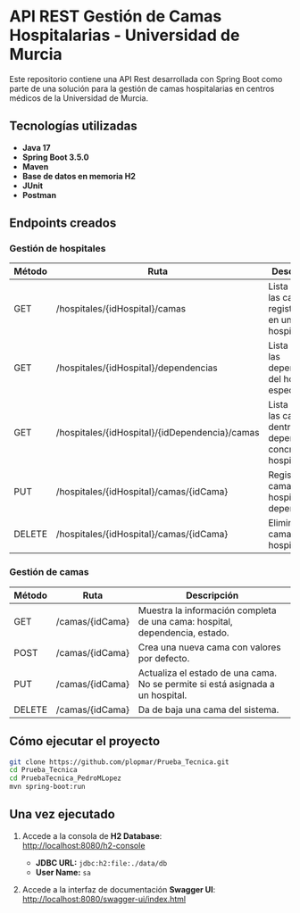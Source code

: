 # API REST Gestión de Camas Hospitalarias - Universidad de Murcia

Este repositorio contiene una API Rest desarrollada con Spring Boot como parte de una solución para la gestión de camas hospitalarias en centros médicos de la Universidad de Murcia.

## Tecnologías utilizadas

  - **Java 17**
  - **Spring Boot 3.5.0**
  - **Maven**
  - **Base de datos en memoria H2**
  - **JUnit**
  - **Postman**

## Endpoints creados

### Gestión de hospitales

| Método | Ruta                                                        | Descripción                                                                 |
|--------|-------------------------------------------------------------|-----------------------------------------------------------------------------|
| GET    | /hospitales/{idHospital}/camas                              | Lista todas las camas registradas en un hospital.                          |
| GET    | /hospitales/{idHospital}/dependencias                       | Lista todas las dependencias del hospital especificado.                    |
| GET    | /hospitales/{idHospital}/{idDependencia}/camas              | Lista todas las camas dentro de una dependencia concreta del hospital.     |
| PUT    | /hospitales/{idHospital}/camas/{idCama}                     | Registra una cama en un hospital y una dependencia.                        |
| DELETE | /hospitales/{idHospital}/camas/{idCama}                     | Elimina una cama del hospital.                                             |


### Gestión de camas

| Método | Ruta                          | Descripción                                                                 |
|--------|-------------------------------|-----------------------------------------------------------------------------|
| GET    | /camas/{idCama}               | Muestra la información completa de una cama: hospital, dependencia, estado.|
| POST   | /camas/{idCama}               | Crea una nueva cama con valores por defecto.                               |
| PUT    | /camas/{idCama}               | Actualiza el estado de una cama. No se permite si está asignada a un hospital.|
| DELETE | /camas/{idCama}               | Da de baja una cama del sistema.                                           |


## Cómo ejecutar el proyecto

```bash
git clone https://github.com/plopmar/Prueba_Tecnica.git
cd Prueba_Tecnica
cd PruebaTecnica_PedroMLopez
mvn spring-boot:run
```

## Una vez ejecutado

1. Accede a la consola de **H2 Database**:  
   [http://localhost:8080/h2-console](http://localhost:8080/h2-console)  
   - **JDBC URL:** `jdbc:h2:file:./data/db`  
   - **User Name:** `sa`

2. Accede a la interfaz de documentación **Swagger UI**:  
   [http://localhost:8080/swagger-ui/index.html](http://localhost:8080/swagger-ui/index.html)
